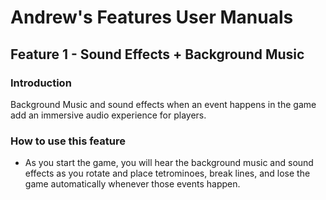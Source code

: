# Andrew's Features User Manuals

## Feature 1 - Sound Effects + Background Music

### Introduction

Background Music and sound effects when an event happens in the game add an immersive audio experience for players.

### How to use this feature

* As you start the game, you will hear the background music and sound effects as you rotate and place tetrominoes, break lines, and lose the game automatically whenever those events happen. 